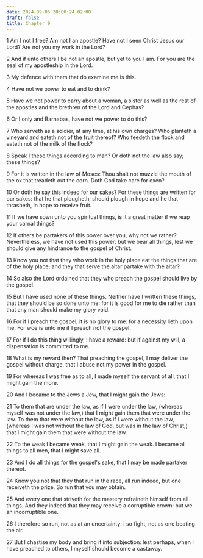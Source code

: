 ```yaml
---
date: 2024-09-06 20:00:24+02:00
draft: false
title: Chapter 9
---
```




1 Am I not I free? Am not I an apostle? Have not I seen Christ Jesus our Lord? Are not you my work in the Lord?

2 And if unto others I be not an apostle, but yet to you I am. For you are the seal of my apostleship in the Lord.

3 My defence with them that do examine me is this.

4 Have not we power to eat and to drink?

5 Have we not power to carry about a woman, a sister as well as the rest of the apostles and the brethren of the Lord and Cephas?

6 Or I only and Barnabas, have not we power to do this?

7 Who serveth as a soldier, at any time, at his own charges? Who planteth a vineyard and eateth not of the fruit thereof? Who feedeth the flock and eateth not of the milk of the flock?

8 Speak I these things according to man? Or doth not the law also say; these things?

9 For it is written in the law of Moses: Thou shalt not muzzle the mouth of the ox that treadeth out the corn. Doth God take care for oxen?

10 Or doth he say this indeed for our sakes? For these things are written for our sakes: that he that plougheth, should plough in hope and he that thrasheth, in hope to receive fruit.

11 If we have sown unto you spiritual things, is it a great matter if we reap your carnal things?

12 If others be partakers of this power over you, why not we rather? Nevertheless, we have not used this power: but we bear all things, lest we should give any hindrance to the gospel of Christ.

13 Know you not that they who work in the holy place eat the things that are of the holy place; and they that serve the altar partake with the altar?

14 So also the Lord ordained that they who preach the gospel should live by the gospel.

15 But I have used none of these things. Neither have I written these things, that they should be so done unto me: for it is good for me to die rather than that any man should make my glory void.

16 For if I preach the gospel, it is no glory to me: for a necessity lieth upon me. For woe is unto me if I preach not the gospel.

17 For if I do this thing willingly, I have a reward: but if against my will, a dispensation is committed to me.

18 What is my reward then? That preaching the gospel, I may deliver the gospel without charge, that I abuse not my power in the gospel.

19 For whereas I was free as to all, I made myself the servant of all, that I might gain the more.

20 And I became to the Jews a Jew, that I might gain the Jews:

21 To them that are under the law, as if I were under the law, (whereas myself was not under the law,) that I might gain them that were under the law. To them that were without the law, as if I were without the law, (whereas I was not without the law of God, but was in the law of Christ,) that I might gain them that were without the law.

22 To the weak I became weak, that I might gain the weak. I became all things to all men, that I might save all.

23 And I do all things for the gospel's sake, that I may be made partaker thereof.

24 Know you not that they that run in the race, all run indeed, but one receiveth the prize. So run that you may obtain.

25 And every one that striveth for the mastery refraineth himself from all things. And they indeed that they may receive a corruptible crown: but we an incorruptible one.

26 I therefore so run, not as at an uncertainty: I so fight, not as one beating the air.

27 But I chastise my body and bring it into subjection: lest perhaps, when I have preached to others, I myself should become a castaway.

